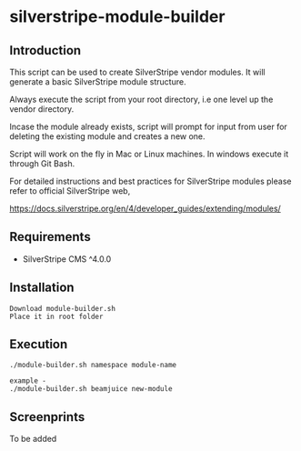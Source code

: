 # silverstripe-module-builder

## Introduction

This script can be used to create SilverStripe vendor modules. It will generate a basic SilverStripe module structure.

Always execute the script from your root directory, i.e one level up the vendor directory.

Incase the module already exists, script will prompt for input from user for deleting the existing module and creates a new one.

Script will work on the fly in Mac or Linux machines. In windows execute it through Git Bash.

For detailed instructions and best practices for SilverStripe modules please refer to official SilverStripe web,

https://docs.silverstripe.org/en/4/developer_guides/extending/modules/

## Requirements

* SilverStripe CMS ^4.0.0

## Installation

```
Download module-builder.sh
Place it in root folder
```
## Execution

```
./module-builder.sh namespace module-name

example -
./module-builder.sh beamjuice new-module
```

## Screenprints

To be added



